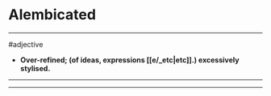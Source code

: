 # Alembicated
---
#adjective
- **Over-refined; (of ideas, expressions [[e/_etc|etc]].) excessively stylised.**
---
---
